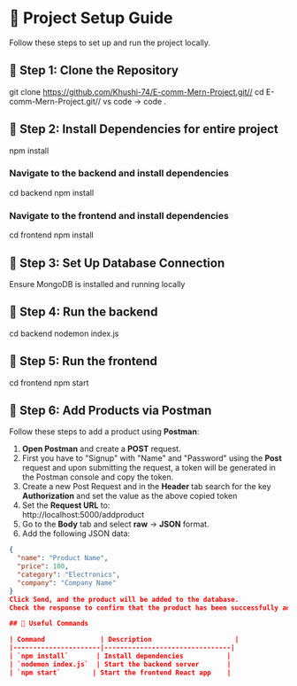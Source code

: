 # 🚀 Project Setup Guide  

Follow these steps to set up and run the project locally.  


## 📌 Step 1: Clone the Repository  


git clone https://github.com/Khushi-74/E-comm-Mern-Project.git//
cd E-comm-Mern-Project.git//
vs code -> code .



## 📌 Step 2: Install Dependencies for entire project

npm install

### Navigate to the backend and install dependencies
cd backend
npm install

### Navigate to the frontend and install dependencies
cd frontend
npm install

## 📌 Step 3: Set Up Database Connection
Ensure MongoDB is installed and running locally

## 📌 Step 4: Run the backend
cd backend
nodemon index.js

## 📌 Step 5: Run the frontend
cd frontend
npm start

## 📌 Step 6: Add Products via Postman  

Follow these steps to add a product using **Postman**: 
1. **Open Postman** and create a **POST** request.  
2. First you have to "Signup" with "Name" and "Password" using the **Post** request and upon submitting the request, a token will be generated in the Postman console and copy the token.
3. Create a new Post Request and in the **Header** tab search for the key **Authorization** and set the value as the above copied token
4. Set the **Request URL** to:  
    http://localhost:5000/addproduct
5. Go to the **Body** tab and select **raw** → **JSON** format.  
6. Add the following JSON data:  
```json
{
  "name": "Product Name",
  "price": 100,
  "category": "Electronics",
  "company": "Company Name"
}
Click Send, and the product will be added to the database.
Check the response to confirm that the product has been successfully added.

## 📌 Useful Commands  

| Command              | Description                     |
|----------------------|--------------------------------|
| `npm install`       | Install dependencies           |
| `nodemon index.js`  | Start the backend server       |
| `npm start`        | Start the frontend React app    |



